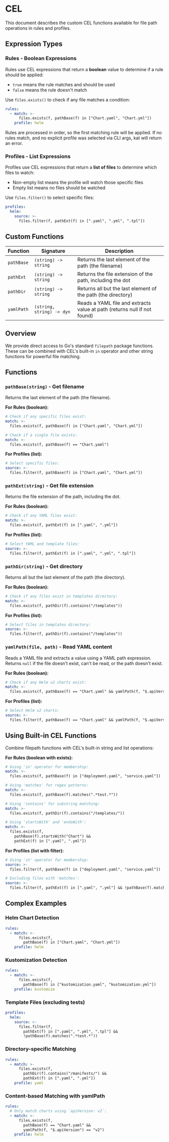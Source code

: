 # CEL

This document describes the custom CEL functions available for file path operations in rules and profiles.

## Expression Types

### Rules - Boolean Expressions

Rules use CEL expressions that return a **boolean** value to determine if a rule should be applied:

- `true` means the rule matches and should be used
- `false` means the rule doesn't match

Use `files.exists()` to check if any file matches a condition:

```yaml
rules:
  - match: >-
      files.exists(f, pathBase(f) in ["Chart.yaml", "Chart.yml"])
    profile: helm
```

Rules are processed in order, so the first matching rule will be applied. If no rules match, and no explicit profile was selected via CLI args, kat will return an error.

### Profiles - List Expressions

Profiles use CEL expressions that return a **list of files** to determine which files to watch:

- Non-empty list means the profile will watch those specific files
- Empty list means no files should be watched

Use `files.filter()` to select specific files:

```yaml
profiles:
  helm:
    source: >-
      files.filter(f, pathExt(f) in [".yaml", ".yml", ".tpl"])
```

## Custom Functions

| Function   | Signature                 | Description                                                              |
| ---------- | ------------------------- | ------------------------------------------------------------------------ |
| `pathBase` | `(string) -> string`      | Returns the last element of the path (the filename)                      |
| `pathExt`  | `(string) -> string`      | Returns the file extension of the path, including the dot                |
| `pathDir`  | `(string) -> string`      | Returns all but the last element of the path (the directory)             |
| `yamlPath` | `(string, string) -> dyn` | Reads a YAML file and extracts value at path (returns null if not found) |

## Overview

We provide direct access to Go's standard `filepath` package functions. These can be combined with CEL's built-in `in` operator and other string functions for powerful file matching.

## Functions

### `pathBase(string)` - Get filename

Returns the last element of the path (the filename).

**For Rules (boolean):**

```yaml
# Check if any specific files exist:
match: >-
  files.exists(f, pathBase(f) in ["Chart.yaml", "Chart.yml"])

# Check if a single file exists:
match: >-
  files.exists(f, pathBase(f) == "Chart.yaml")
```

**For Profiles (list):**

```yaml
# Select specific files:
source: >-
  files.filter(f, pathBase(f) in ["Chart.yaml", "Chart.yml"])
```

### `pathExt(string)` - Get file extension

Returns the file extension of the path, including the dot.

**For Rules (boolean):**

```yaml
# Check if any YAML files exist:
match: >-
  files.exists(f, pathExt(f) in [".yaml", ".yml"])
```

**For Profiles (list):**

```yaml
# Select YAML and template files:
source: >-
  files.filter(f, pathExt(f) in [".yaml", ".yml", ".tpl"])
```

### `pathDir(string)` - Get directory

Returns all but the last element of the path (the directory).

**For Rules (boolean):**

```yaml
# Check if any files exist in templates directory:
match: >-
  files.exists(f, pathDir(f).contains("/templates"))
```

**For Profiles (list):**

```yaml
# Select files in templates directory:
source: >-
  files.filter(f, pathDir(f).contains("/templates"))
```

### `yamlPath(file, path)` - Read YAML content

Reads a YAML file and extracts a value using a YAML path expression. Returns `null` if the file doesn't exist, can't be read, or the path doesn't exist.

**For Rules (boolean):**

```yaml
# Check if any Helm v2 charts exist:
match: >-
  files.exists(f, pathBase(f) == "Chart.yaml" && yamlPath(f, "$.apiVersion") == "v2")
```

**For Profiles (list):**

```yaml
# Select Helm v2 charts:
source: >-
  files.filter(f, pathBase(f) == "Chart.yaml" && yamlPath(f, "$.apiVersion") == "v2")
```

## Using Built-in CEL Functions

Combine filepath functions with CEL's built-in string and list operations:

**For Rules (boolean with exists):**

```yaml
# Using 'in' operator for membership:
match: >-
  files.exists(f, pathBase(f) in ["deployment.yaml", "service.yaml"])

# Using 'matches' for regex patterns:
match: >-
  files.exists(f, pathBase(f).matches(".*test.*"))

# Using 'contains' for substring matching:
match: >-
  files.exists(f, pathDir(f).contains("/templates/"))

# Using 'startsWith' and 'endsWith':
match: >-
  files.exists(f,
    pathBase(f).startsWith("Chart") &&
    pathExt(f) in [".yaml", ".yml"])
```

**For Profiles (list with filter):**

```yaml
# Using 'in' operator for membership:
source: >-
  files.filter(f, pathBase(f) in ["deployment.yaml", "service.yaml"])

# Excluding files with 'matches':
source: >-
  files.filter(f, pathExt(f) in [".yaml", ".yml"] && !pathBase(f).matches(".*test.*"))
```

## Complex Examples

### Helm Chart Detection

```yaml
rules:
  - match: >-
      files.exists(f,
        pathBase(f) in ["Chart.yaml", "Chart.yml"])
    profile: helm
```

### Kustomization Detection

```yaml
rules:
  - match: >-
      files.exists(f,
        pathBase(f) in ["kustomization.yaml", "kustomization.yml"])
    profile: kustomize
```

### Template Files (excluding tests)

```yaml
profiles:
  helm:
    source: >-
      files.filter(f,
        pathExt(f) in [".yaml", ".yml", ".tpl"] &&
        !pathBase(f).matches(".*test.*"))
```

### Directory-specific Matching

```yaml
rules:
  - match: >-
      files.exists(f,
        pathDir(f).contains("/manifests/") &&
        pathExt(f) in [".yaml", ".yml"])
    profile: yaml
```

### Content-based Matching with yamlPath

```yaml
rules:
  # Only match charts using `apiVersion: v2`:
  - match: >-
      files.exists(f,
        pathBase(f) == "Chart.yaml" &&
        yamlPath(f, "$.apiVersion") == "v2")
    profile: helm
```
